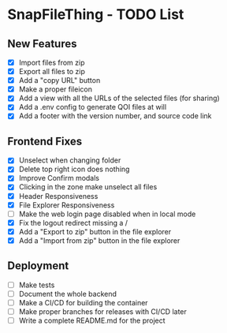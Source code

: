 # SnapFileThing - TODO List

## New Features

- [x] Import files from zip
- [x] Export all files to zip
- [x] Add a "copy URL" button
- [x] Make a proper fileicon
- [x] Add a view with all the URLs of the selected files (for sharing)
- [x] Add a .env config to generate QOI files at will
- [x] Add a footer with the version number, and source code link

## Frontend Fixes

- [x] Unselect when changing folder
- [x] Delete top right icon does nothing
- [x] Improve Confirm modals
- [x] Clicking in the zone make unselect all files
- [x] Header Responsiveness
- [x] File Explorer Responsiveness
- [ ] Make the web login page disabled when in local mode
- [x] Fix the logout redirect missing a /
- [x] Add a "Export to zip" button in the file explorer
- [x] Add a "Import from zip" button in the file explorer

## Deployment

- [ ] Make tests
- [ ] Document the whole backend
- [ ] Make a CI/CD for building the container
- [ ] Make proper branches for releases with CI/CD later
- [ ] Write a complete README.md for the project
